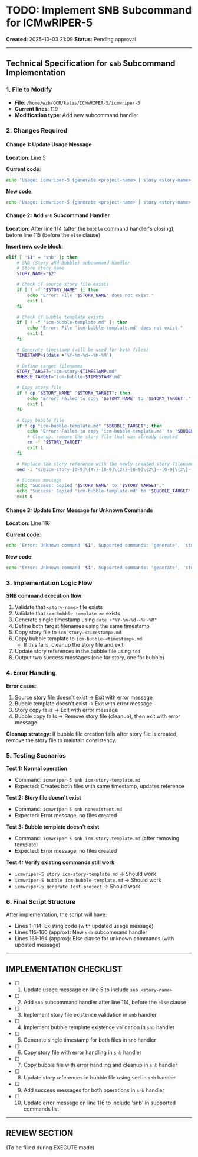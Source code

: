 # TODO: Implement SNB Subcommand for ICMwRIPER-5

**Created**: 2025-10-03 21:09
**Status**: Pending approval

---

## Technical Specification for `snb` Subcommand Implementation

### 1. File to Modify
- **File**: `/home/wzb/OOR/katas/ICMwRIPER-5/icmwriper-5`
- **Current lines**: 119
- **Modification type**: Add new subcommand handler

### 2. Changes Required

#### Change 1: Update Usage Message
**Location**: Line 5

**Current code**:
```bash
echo "Usage: icmwriper-5 {generate <project-name> | story <story-name> | bubble <bubble-name>}"
```

**New code**:
```bash
echo "Usage: icmwriper-5 {generate <project-name> | story <story-name> | bubble <bubble-name> | snb <story-name>}"
```

#### Change 2: Add `snb` Subcommand Handler
**Location**: After line 114 (after the `bubble` command handler's closing), before line 115 (before the `else` clause)

**Insert new code block**:
```bash
elif [ "$1" = "snb" ]; then
    # SNB (Story aNd Bubble) subcommand handler
    # Store story name
    STORY_NAME="$2"

    # Check if source story file exists
    if [ ! -f "$STORY_NAME" ]; then
        echo "Error: File '$STORY_NAME' does not exist."
        exit 1
    fi

    # Check if bubble template exists
    if [ ! -f "icm-bubble-template.md" ]; then
        echo "Error: File 'icm-bubble-template.md' does not exist."
        exit 1
    fi

    # Generate timestamp (will be used for both files)
    TIMESTAMP=$(date +"%Y-%m-%d--%H-%M")

    # Define target filenames
    STORY_TARGET="icm-story-$TIMESTAMP.md"
    BUBBLE_TARGET="icm-bubble-$TIMESTAMP.md"

    # Copy story file
    if ! cp "$STORY_NAME" "$STORY_TARGET"; then
        echo "Error: Failed to copy '$STORY_NAME' to '$STORY_TARGET'."
        exit 1
    fi

    # Copy bubble file
    if ! cp "icm-bubble-template.md" "$BUBBLE_TARGET"; then
        echo "Error: Failed to copy 'icm-bubble-template.md' to '$BUBBLE_TARGET'."
        # Cleanup: remove the story file that was already created
        rm -f "$STORY_TARGET"
        exit 1
    fi

    # Replace the story reference with the newly created story filename
    sed -i "s/@icm-story-[0-9]\{4\}-[0-9]\{2\}-[0-9]\{2\}--[0-9]\{2\}-[0-9]\{2\}\.md/@$STORY_TARGET/g" "$BUBBLE_TARGET"

    # Success message
    echo "Success: Copied '$STORY_NAME' to '$STORY_TARGET'."
    echo "Success: Copied 'icm-bubble-template.md' to '$BUBBLE_TARGET' and updated story reference to '$STORY_TARGET'."
    exit 0
```

#### Change 3: Update Error Message for Unknown Commands
**Location**: Line 116

**Current code**:
```bash
echo "Error: Unknown command '$1'. Supported commands: 'generate', 'story', 'bubble'."
```

**New code**:
```bash
echo "Error: Unknown command '$1'. Supported commands: 'generate', 'story', 'bubble', 'snb'."
```

### 3. Implementation Logic Flow

**SNB command execution flow**:
1. Validate that `<story-name>` file exists
2. Validate that `icm-bubble-template.md` exists
3. Generate single timestamp using `date +"%Y-%m-%d--%H-%M"`
4. Define both target filenames using the same timestamp
5. Copy story file to `icm-story-<timestamp>.md`
6. Copy bubble template to `icm-bubble-<timestamp>.md`
   - If this fails, cleanup the story file and exit
7. Update story references in the bubble file using `sed`
8. Output two success messages (one for story, one for bubble)

### 4. Error Handling

**Error cases**:
1. Source story file doesn't exist → Exit with error message
2. Bubble template doesn't exist → Exit with error message
3. Story copy fails → Exit with error message
4. Bubble copy fails → Remove story file (cleanup), then exit with error message

**Cleanup strategy**: If bubble file creation fails after story file is created, remove the story file to maintain consistency.

### 5. Testing Scenarios

**Test 1: Normal operation**
- Command: `icmwriper-5 snb icm-story-template.md`
- Expected: Creates both files with same timestamp, updates reference

**Test 2: Story file doesn't exist**
- Command: `icmwriper-5 snb nonexistent.md`
- Expected: Error message, no files created

**Test 3: Bubble template doesn't exist**
- Command: `icmwriper-5 snb icm-story-template.md` (after removing template)
- Expected: Error message, no files created

**Test 4: Verify existing commands still work**
- `icmwriper-5 story icm-story-template.md` → Should work
- `icmwriper-5 bubble icm-bubble-template.md` → Should work
- `icmwriper-5 generate test-project` → Should work

### 6. Final Script Structure

After implementation, the script will have:
- Lines 1-114: Existing code (with updated usage message)
- Lines 115-160 (approx): New `snb` subcommand handler
- Lines 161-164 (approx): Else clause for unknown commands (with updated message)

---

## IMPLEMENTATION CHECKLIST

- [ ] 1. Update usage message on line 5 to include `snb <story-name>`
- [ ] 2. Add `snb` subcommand handler after line 114, before the `else` clause
- [ ] 3. Implement story file existence validation in `snb` handler
- [ ] 4. Implement bubble template existence validation in `snb` handler
- [ ] 5. Generate single timestamp for both files in `snb` handler
- [ ] 6. Copy story file with error handling in `snb` handler
- [ ] 7. Copy bubble file with error handling and cleanup in `snb` handler
- [ ] 8. Update story references in bubble file using sed in `snb` handler
- [ ] 9. Add success messages for both operations in `snb` handler
- [ ] 10. Update error message on line 116 to include 'snb' in supported commands list

---

## REVIEW SECTION

(To be filled during EXECUTE mode)
